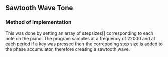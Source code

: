 
## Sawtooth Wave Tone

### Method of Implementation
This was done by setting an array of stepsizes[] corresponding to each note on the piano. The program samples at a frequency of 22000 and at each period if a key was pressed then the correpoding step size is added to the phase accumulator, therefore creating a sawtooth wave.
